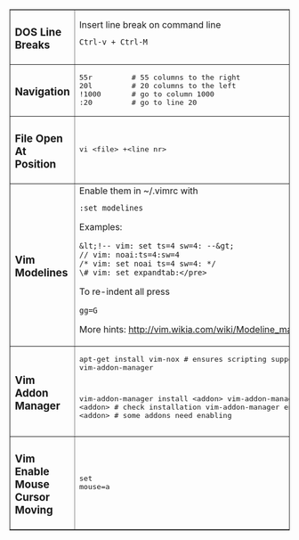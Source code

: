 <table border="1" cellpadding="6" cellspacing="0">
	<tbody>
		<tr>
			<td>
			<h3>DOS Line Breaks</h3>
			</td>
			<td>
Insert line break on command line

    Ctrl-v + Ctrl-M
</td>
		</tr>
		<tr>
			<td>
			<h3>Navigation</h3>
			</td>
			<td>
			<pre>
55r         # 55 columns to the right
20l         # 20 columns to the left
!1000       # go to column 1000
:20         # go to line 20
</pre>
			</td>
		</tr>
		<tr>
			<td>
			<h3>File Open At Position</h3>
			</td>
			<td>
			<pre>
vi &lt;file&gt; +&lt;line nr&gt;</pre>
			</td>
		</tr>
		<tr>
			<td>
			<h3>Vim Modelines</h3>
			</td>
			<td>
			Enable them in ~/.vimrc with

    :set modelines

Examples:

    &lt;!-- vim: set ts=4 sw=4: --&gt;
    // vim: noai:ts=4:sw=4
    /* vim: set noai ts=4 sw=4: */
    \# vim: set expandtab:</pre>

To re-indent all press

    gg=G

More hints: <a href="http://vim.wikia.com/wiki/Modeline_magic">http://vim.wikia.com/wiki/Modeline_magic</a>
			</td>
		</tr>
		<tr>
			<td>
			<h3>Vim Addon Manager</h3>
			</td>
			<td>
			<pre>
apt-get install vim-nox               # ensures scripting support
apt-get install vim-addon-manager

vim-addon-manager install &lt;addon&gt;
vim-addon-manager show &lt;addon&gt;        # check installation
vim-addon-manager enable &lt;addon&gt;      # some addons need enabling
</pre>
			</td>
		</tr>
		<tr>
			<td>
			<h3>Vim Enable Mouse Cursor Moving</h3>
			</td>
			<td>
			<pre>set mouse=a</pre>
			</td>
		</tr>
	</tbody>
</table>
